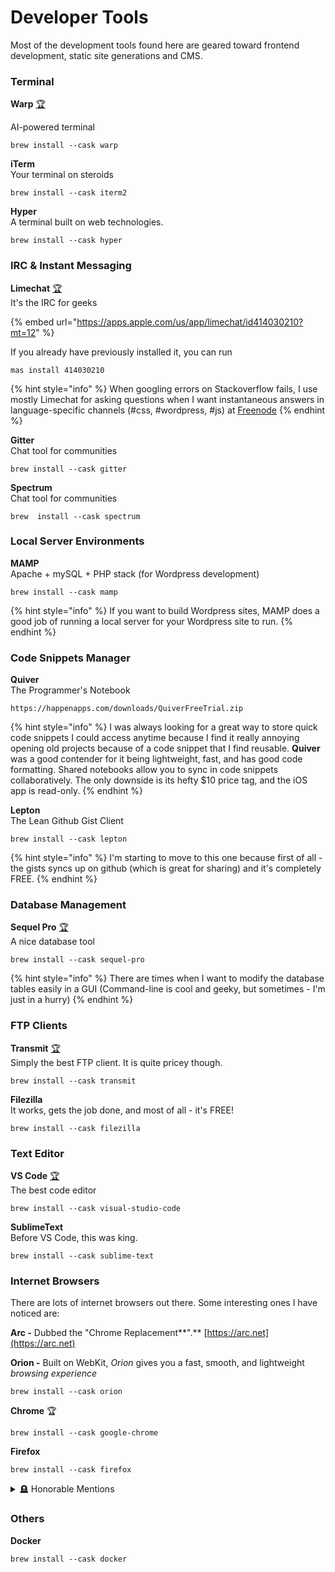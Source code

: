 # Developer Tools

Most of the development tools found here are geared toward frontend development, static site generations and CMS.

### **Terminal**

**Warp** [🏆](https://emojipedia.org/trophy/)

AI-powered terminal

```
brew install --cask warp
```

**iTerm**\
Your terminal on steroids

```
brew install --cask iterm2
```

**Hyper**  \
A terminal built on web technologies.

```
brew install --cask hyper
```



### **IRC &** Instant Messaging

**Limechat** [🏆](https://emojipedia.org/trophy/)\
It's the IRC for geeks

{% embed url="https://apps.apple.com/us/app/limechat/id414030210?mt=12" %}

If you already have previously installed it, you can run&#x20;

```
mas install 414030210
```

{% hint style="info" %}
When googling errors on Stackoverflow fails,  I use mostly Limechat for asking  questions when I want instantaneous answers in language-specific channels (#css, #wordpress, #js) at [Freenode](https://freenode.net/)
{% endhint %}

**Gitter**\
Chat tool for communities

```
brew install --cask gitter
```

**Spectrum**\
Chat tool for communities

```
brew  install --cask spectrum
```

###

### **Local Server Environments**

**MAMP**\
Apache + mySQL + PHP stack (for Wordpress development)

```
brew install --cask mamp
```

{% hint style="info" %}
If you want to build Wordpress sites, MAMP does a good job of running a local server for your Wordpress site to run.
{% endhint %}



### Code Snippets Manager

**Quiver**\
The Programmer's Notebook

```
https://happenapps.com/downloads/QuiverFreeTrial.zip
```

{% hint style="info" %}
I was always looking for a great way to store quick code snippets I could access anytime because I find it really annoying opening old projects because of a code snippet that I find reusable. **Quiver** was a good contender for it being lightweight, fast, and has good code formatting. Shared notebooks allow you to sync in code snippets collaboratively. The only downside is its hefty $10 price tag, and the iOS app is read-only.
{% endhint %}

**Lepton** \
The Lean Github Gist Client

```
brew install --cask lepton
```

{% hint style="info" %}
I'm starting to move to this one because first of all - the gists syncs up on github (which is great for sharing) and it's completely FREE.
{% endhint %}



### **Database Management**

**Sequel Pro** [🏆](https://emojipedia.org/trophy/)\
A nice database tool

```
brew install --cask sequel-pro
```

{% hint style="info" %}
There are times when I want to modify the database tables easily in a GUI (Command-line is cool and geeky, but sometimes - I'm just in a hurry)
{% endhint %}



### **FTP Clients**

**Transmit** [🏆](https://emojipedia.org/trophy/)\
Simply the best FTP client. It is quite pricey though.

```
brew install --cask transmit
```

**Filezilla** \
It works, gets the job done, and most of all - it's FREE!

```
brew install --cask filezilla
```



### Text Editor

**VS Code** [🏆](https://emojipedia.org/trophy/)\
The best code editor

```
brew install --cask visual-studio-code
```

**SublimeText**\
Before VS Code, this was king.

```
brew install --cask sublime-text
```

###

### Internet Browsers

There are lots of internet browsers out there. Some interesting ones I have noticed are:

**Arc -** Dubbed the "Chrome Replacement**".**  [https://arc.net](https://arc.net)

**Orion -** Built on WebKit, _Orion_ gives you a fast, smooth, and lightweight _browsing experience_

```
brew install --cask orion
```

**Chrome** 🏆

```
brew install --cask google-chrome
```

**Firefox**

```
brew install --cask firefox
```

<details>

<summary><span data-gb-custom-inline data-tag="emoji" data-code="1faa6">🪦</span> Honorable Mentions</summary>

**Brave**

```
brew install --cask brave-browser
```

**Opera**

```
brew install --cask opera
```

</details>

### **Others**

**Docker**

```
brew install --cask docker
```
